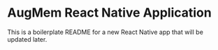 # AugMem React Native Application

This is a boilerplate README for a new React Native app that will be updated later.